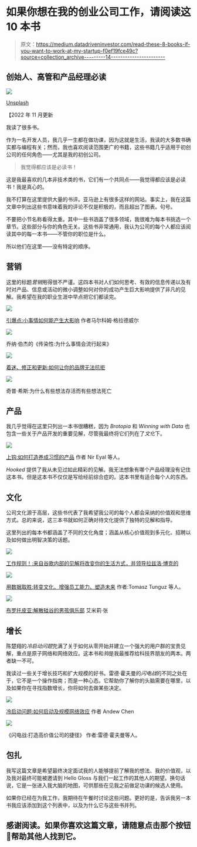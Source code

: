 # 如果你想在我的创业公司工作，请阅读这 10 本书

> 原文：<https://medium.datadriveninvestor.com/read-these-8-books-if-you-want-to-work-at-my-startup-f0ef19fce49c?source=collection_archive---------14----------------------->

## 创始人、高管和产品经理必读

![](img/3c5cf532ba1911aa4399286c947e0366.png)

[Unsplash](https://unsplash.com?utm_source=medium&utm_medium=referral)

【2022 年 11 月更新

我读了很多书。

作为一名开发人员，我几乎一生都在做功课，因为这就是生活，我读的大多数书确实都与编程有关；然而，我也喜欢阅读范围更广的书籍，这些书籍几乎适用于初创公司的任何角色——尤其是我的初创公司。

> 我觉得都应该是必读书！

这是我最喜欢的几本非技术类的书，它们有一个共同点——我觉得都应该是必读书！我是真心的。

我不打算在这里提供大量的书评。亚马逊上有很多这样的网站。事实上，我在这篇文章中列出这些书意味着我的评论不仅是积极的，而且超出了图表。句号。

不要把小节名称看得太重。其中一些书涵盖了很多领域，我很难为每本书挑选一个章节。这些部分与你的角色无关。这些书非常通用，我认为公司的每个人都应该阅读其中的每一本书——不管你的职位是什么。

所以他们在这里——没有特定的顺序。

## 营销

这里的标题*营销*用得很不严谨。这四本书对人们如何思考、有效的信息传递以及有时对产品、信息或活动的微小调整如何对你的成功产生巨大影响提供了非凡的见解。我希望在我的职业生涯中早点把它们都读完。

[![](img/9f73a8284ba29edd8fec96763d7a912a.png)](http://a.co/d/fk07kUu)

[引爆点:小事情如何能产生大影响](http://a.co/d/2CbR0L2)
作者马尔科姆·格拉德威尔

[![](img/6a93908d6fff974b27cf950053534e47.png)](http://a.co/d/9GZs8uu)

乔纳·伯杰的《传染性:为什么事情会流行起来》

[![](img/e429e2a9d0017a25971e5db7b50d32ef.png)](http://a.co/d/8y0TLeJ)

[着迷、修正和更新:如何让你的品牌无法抗拒](http://a.co/d/8y0TLeJ)

[![](img/58902c9e86d1990338435bfc3346c76e.png)](https://www.amazon.com/Made-Stick-Ideas-Survive-Others-ebook/dp/B000N2HCKQ/ref=sr_1_5?crid=8F219HHQ7ARB)

奇普·希斯:为什么有些想法存活而有些想法死亡

## 产品

我几乎觉得在这里只列出一本书很糟糕，因为 *Brotopia* 和 *Winning with Data* 也包含一些关于产品开发的重要见解，尽管我最终将它们列在了*文化*下。

[![](img/bddd6dbc63e329afb1a6856e5d085aae.png)](http://a.co/d/b3jPVu2)

[上钩:如何打造养成习惯的产品](http://a.co/d/b3jPVu2)
作者 Nir Eyal 等人。

*Hooked* 提供了我从未见过如此精彩的见解。我无法想象有哪个产品经理没有记住这本书。但是这本书不仅仅是写给经前综合症的。这本书里有适合每个人的东西。

## 文化

公司文化源于高层，这些书代表了我希望我公司的每个人都会采纳的价值观和思维方式。总的来说，这三本书就如何正确对待文化提供了独特的见解和指导。

这里列出的每本书都涵盖了不同的文化角度；涵盖从核心价值观到多元化、招聘以及如何做出明智决策的话题。

[![](img/d4fd56af1111875ffde1502e49124b0b.png)](http://a.co/d/agW5sgc)

[工作规则！:来自谷歌内部的见解将改变你的生活方式，并领导拉兹洛·博克的](http://a.co/d/agW5sgc)

[![](img/a021c8336527b28f61fa17ff834113e8.png)](http://a.co/d/7E57MTQ)

[用数据取胜:转变文化、增强员工能力、塑造未来](http://a.co/d/7E57MTQ)
作者:Tomasz Tunguz 等人。

[![](img/cecba13b4adad0a6c42615c5e3d2b68b.png)](http://a.co/d/gGdfsoZ)

[布罗托皮亚:解散硅谷的男孩俱乐部](http://a.co/d/gGdfsoZ)
艾米莉·张

## 增长

陈楚翔的*冷启动问题*充满了关于如何从零开始并建立一个强大的用户群的宝贵见解，重点是原子网络和网络效应。这本书和*钩*是我最推荐给科技界朋友的两本。两者缺一不可。

我读过一些关于增长技巧和扩大规模的好书。雷德·霍夫曼的*闪电战*的不同之处在于，它不是一个操作指南；而是一种心态。它帮助你了解你的头脑需要在哪里，以及如果你在寻找指数增长，你将如何去做某些决定。

[![](img/bc10990becef085b3b073a789923ccc0.png)](https://www.amazon.com/Cold-Start-Problem-Andrew-Chen-ebook/dp/B08HZ5XY7X/ref=sr_1_1?crid=2PZWQON4RFRTT)

[冷启动问题:如何启动及规模网络效应](https://www.amazon.com/Cold-Start-Problem-Andrew-Chen-ebook/dp/B08HZ5XY7X/ref=sr_1_1?crid=2PZWQON4RFRTT)
作者 Andew Chen

[![](img/79d889cafa9f195e3db5a2672218479d.png)](http://a.co/d/cP60yJV)

《闪电战:打造高价值公司的捷径》
作者:雷德·霍夫曼等人。

## 包扎

我写这篇文章是希望最终决定面试我的人能够提前了解我的想法、我的价值观，以及我对最终可能被邀请到 Hello Gloss 与我们一起工作的其他人的期望。换句话说，它是一张进入我大脑的地图，可供那些在见我之前做足功课的候选人使用。

如果你已经在为我工作，我期待在午餐时讨论这些问题。更好的是，告诉我另一本书我应该添加到这个列表中，以及为什么它与这些书并列。

## 感谢阅读。如果你喜欢这篇文章，请随意点击那个按钮👏帮助其他人找到它。